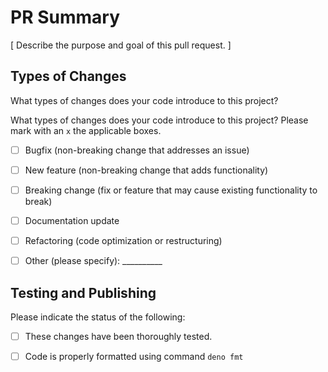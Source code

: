 # PR Summary
[ Describe the purpose and goal of this pull request. ]

## Types of Changes

What types of changes does your code introduce to this project?

What types of changes does your code introduce to this project? Please mark with an `x` the applicable boxes.


- [ ] Bugfix (non-breaking change that addresses an issue)

- [ ] New feature (non-breaking change that adds functionality)
    
- [ ] Breaking change (fix or feature that may cause existing functionality to break)

- [ ] Documentation update

- [ ] Refactoring (code optimization or restructuring)

- [ ] Other (please specify): __________

## Testing and Publishing
Please indicate the status of the following:

- [ ] These changes have been thoroughly tested.

- [ ] Code is properly formatted using command `deno fmt`
